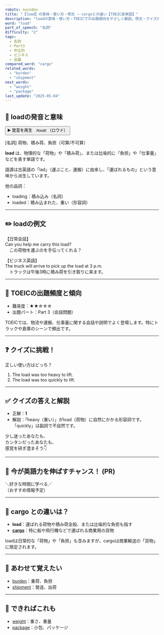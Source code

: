 ```yaml
---
robots: noindex
title: "【load】の意味・使い方・例文 ― cargoとの違い【TOEIC英単語】"
description: "loadの意味・使い方・TOEICでの出題傾向をやさしく解説。例文・クイズ付きでcargoとの違いもわかりやすく学べます。"
word: "load"
part_of_speech: "名詞"
difficulty: "2"
tags:
  - 名詞
  - Part3
  - 中立的
  - ビジネス
  - 会議
compared_word: "cargo"
related_words:
  - "burden"
  - "shipment"
next_words:
  - "weight"
  - "package"
last_update: "2025-05-04"
---
```


## 🔰 loadの発音と意味

<button class="play-audio" onclick="playTTS('load')">
  <span class="play-audio-main">
    ▶️ 発音を再生　/loʊd/
  </span>
  <span class="play-audio-sub">
    （ロウド）
  </span>
</button>

[名詞] 荷物、積み荷、負担（可算/不可算）

**load** は、物理的な「荷物」や「積み荷」、または比喩的に「負担」や「仕事量」などを表す単語です。

語源は古英語の「lad」（運ぶこと、運搬）に由来し、「運ばれるもの」という意味から派生しています。

他の品詞：  
- loading：積み込み（名詞）
- loaded：積み込まれた、重い（形容詞）

---

## ✏️ loadの例文

【日常会話】  
Can you help me carry this load?  
　この荷物を運ぶのを手伝ってくれる？

【ビジネス英語】  
The truck will arrive to pick up the load at 3 p.m.  
　トラックは午後3時に積み荷を引き取りに来ます。

---

## 🎯 TOEICの出題頻度と傾向

- 難易度：★★☆☆☆
- 出題パート：Part 3（会話問題）

TOEICでは、物流や運搬、仕事量に関する会話や説明でよく登場します。特にトラックや倉庫のシーンで頻出です。

---

## ❓ クイズに挑戦！

正しい使い方はどっち？

1. The load was too heavy to lift.  
2. The load was too quickly to lift.

---

## ✅ クイズの答えと解説

- 正解：**1**
- 解説：「heavy（重い）」がload（荷物）に自然にかかる形容詞です。「quickly」は副詞で不自然です。

少し迷ったあなたも、  
カンタンだったあなたも、  
感覚を研ぎ澄まそう👇️

---

## 🚀 今が英語力を伸ばすチャンス！ (PR)

<div class="info-center">
＼好きな時間に学べる／<br>  
（おすすめ情報予定）
</div>

---

## 🤔  cargo との違いは？

- **load**：運ばれる荷物や積み荷全般、または比喩的な負担も指す
- **[cargo](/cargo)**：特に船や飛行機などで運ばれる商業用の貨物

loadは日常的な「荷物」や「負担」も含みますが、cargoは商業輸送の「貨物」に限定されます。

---

## 🧩 あわせて覚えたい

- [burden](/burden)：重荷、負担
- [shipment](/shipment)：発送、出荷

---

## 📖 できればこれも

- [weight](/weight)：重さ、重量
- [package](/package)：小包、パッケージ

<!-- cvid: aid39_bid36 -->
